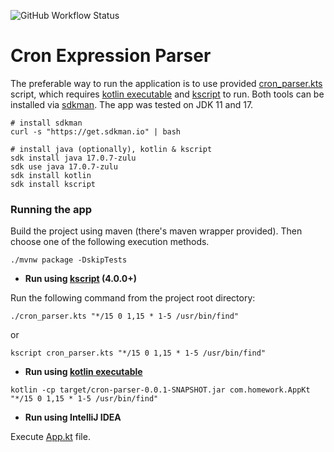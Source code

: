 ![GitHub Workflow Status](https://img.shields.io/github/actions/workflow/status/raxigan/cron-parser/ci.yml)

# Cron Expression Parser

The preferable way to run the application is to use provided [cron_parser.kts](cron_parser.kts) script, which
requires [kotlin executable](https://kotlinlang.org/docs/command-line.html) and [kscript](https://kscript.org/) to run. Both tools can be installed via [sdkman](https://sdkman.io/). The
app was tested on JDK 11 and 17.

```shell
# install sdkman
curl -s "https://get.sdkman.io" | bash
```

```shell
# install java (optionally), kotlin & kscript
sdk install java 17.0.7-zulu 
sdk use java 17.0.7-zulu
sdk install kotlin
sdk install kscript
```

### Running the app

Build the project using maven (there's maven wrapper provided). Then choose one of the following execution methods.

```shell
./mvnw package -DskipTests
```

* **Run using [kscript](https://kscript.org/) (4.0.0+)**

Run the following command from the project root directory:

```shell
./cron_parser.kts "*/15 0 1,15 * 1-5 /usr/bin/find"
```
or
```shell
kscript cron_parser.kts "*/15 0 1,15 * 1-5 /usr/bin/find"
```

* **Run using [kotlin executable](https://kotlinlang.org/docs/command-line.html)**

```shell
kotlin -cp target/cron-parser-0.0.1-SNAPSHOT.jar com.homework.AppKt "*/15 0 1,15 * 1-5 /usr/bin/find"
```

* **Run using IntelliJ IDEA**

Execute [App.kt](src%2Fmain%2Fkotlin%2Fcom%2Fhomework%2FApp.kt) file.
